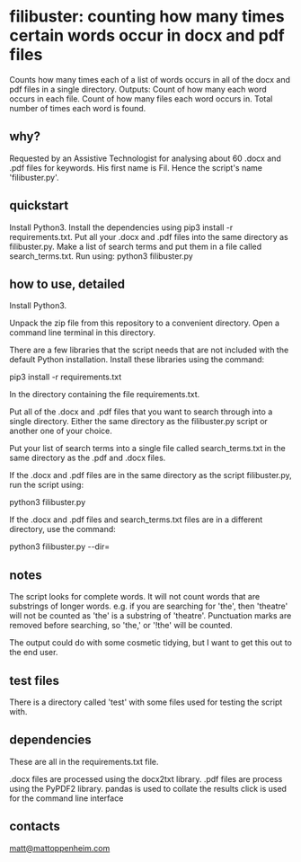# filibuster: counting how many times certain words occur in docx and pdf files

Counts how many times each of a list of words occurs in all of the docx and pdf files in a single directory.
Outputs:
Count of how many each word occurs in each file.
Count of how many files each word occurs in.
Total number of times each word is found.

## why?

Requested by an Assistive Technologist for analysing about 60 .docx and .pdf
files for keywords. His first name is Fil. Hence the script's name
'filibuster.py'.

## quickstart

Install Python3.
Install the dependencies using pip3 install -r requirements.txt.
Put all your .docx and .pdf files into the same directory as filibuster.py.
Make a list of search terms and put them in a file called search_terms.txt.
Run using: python3 filibuster.py

## how to use, detailed

Install Python3.

Unpack the zip file from this repository to a convenient directory. Open a command line terminal in
this directory.

There are a few libraries that the script needs that are not included with the
default Python installation. Install these libraries using the command:

pip3 install -r requirements.txt

In the directory containing the file requirements.txt.

Put all of the .docx and .pdf files that you want to search through into a
single directory. Either the same directory as the filibuster.py script or
another one of your choice.

Put your list of search terms into a single file called search_terms.txt in the
same directory as the .pdf and .docx files.

If the .docx and .pdf files are in the same directory as the script
filibuster.py, run the script using:

python3 filibuster.py

If the .docx and .pdf files and search_terms.txt files are in a different
directory, use the command:

python3 filibuster.py --dir=<path to files>

## notes

The script looks for complete words. It will not count words that are
substrings of longer words. e.g. if you are searching for 'the', then 'theatre'
will not be counted as 'the' is a substring of 'theatre'. Punctuation marks are
removed before searching, so 'the,' or '!the' will be counted.

The output could do with some cosmetic tidying, but I want to get this out to
the end user.

## test files

There is a directory called 'test' with some files used for testing the script
with.

## dependencies

These are all in the requirements.txt file.

.docx files are processed using the docx2txt library.
.pdf files are process using the PyPDF2 library.
pandas is used to collate the results
click is used for the command line interface

## contacts

matt@mattoppenheim.com


